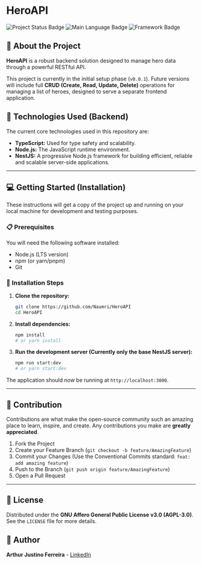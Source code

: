 # HeroAPI

![Project Status Badge](https://img.shields.io/badge/Status-Initial%20Setup-blue)
![Main Language Badge](https://img.shields.io/badge/Language-TypeScript-blue)
![Framework Badge](https://img.shields.io/badge/Framework-NestJS-red)

## 📝 About the Project

**HeroAPI** is a robust backend solution designed to manage hero data through a powerful RESTful API.

This project is currently in the initial setup phase (`v0.0.1`). Future versions will include full **CRUD (Create, Read, Update, Delete)** operations for managing a list of heroes, designed to serve a separate frontend application.

## 🚀 Technologies Used (Backend)

The current core technologies used in this repository are:

- **TypeScript:** Used for type safety and scalability.
- **Node.js:** The JavaScript runtime environment.
- **NestJS:** A progressive Node.js framework for building efficient, reliable and scalable server-side applications.

---

## 💻 Getting Started (Installation)

These instructions will get a copy of the project up and running on your local machine for development and testing purposes.

### 📋 Prerequisites

You will need the following software installed:

- Node.js (LTS version)
- npm (or yarn/pnpm)
- Git

### 🔧 Installation Steps

1.  **Clone the repository:**

    ```bash
    git clone https://github.com/Naumri/HeroAPI
    cd HeroAPI
    ```

2.  **Install dependencies:**

    ```bash
    npm install
    # or yarn install
    ```

3.  **Run the development server (Currently only the base NestJS server):**
    ```bash
    npm run start:dev
    # or yarn start:dev
    ```

The application should now be running at `http://localhost:3000`.

---

## 🤝 Contribution

Contributions are what make the open-source community such an amazing place to learn, inspire, and create. Any contributions you make are **greatly appreciated**.

1.  Fork the Project
2.  Create your Feature Branch (`git checkout -b feature/AmazingFeature`)
3.  Commit your Changes (Use the Conventional Commits standard: `feat: add amazing feature`)
4.  Push to the Branch (`git push origin feature/AmazingFeature`)
5.  Open a Pull Request

---

## 📝 License

Distributed under the **GNU Affero General Public License v3.0 (AGPL-3.0)**.
See the `LICENSE` file for more details.

## 👤 Author

**Arthur Justino Ferreira** - [LinkedIn](https://www.linkedin.com/in/arthur-justino-ferreira/)
